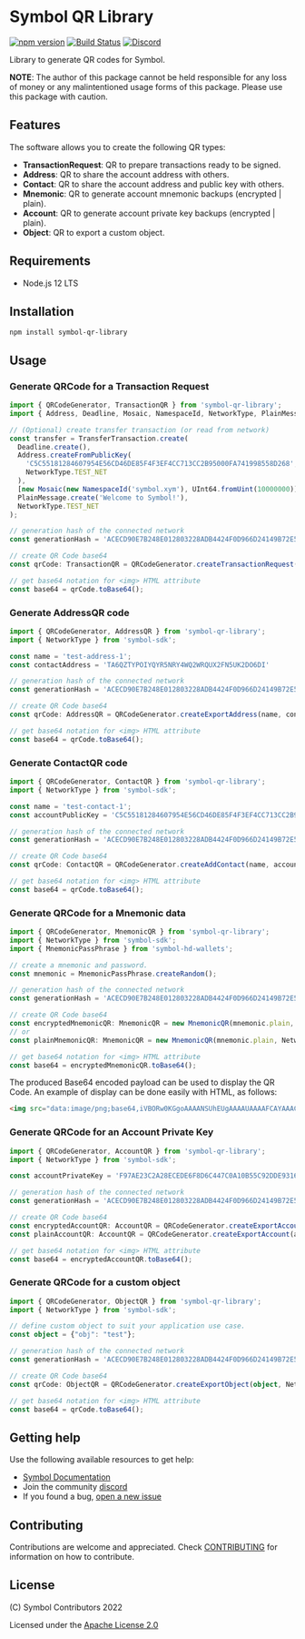 # Symbol QR Library

[![npm version](https://badge.fury.io/js/symbol-qr-library.svg)](https://badge.fury.io/js/symbol-qr-library)
[![Build Status](https://travis-ci.com/symbol/symbol-qr-library.svg?branch=main)](https://travis-ci.com/symbol/symbol-qr-library.svg?branch=main)
[![Discord](https://img.shields.io/badge/chat-on%20discord-green.svg)](https://discord.com/invite/xymcity)


Library to generate QR codes for Symbol.

**NOTE**: The author of this package cannot be held responsible for any loss of money or any malintentioned usage forms of this package. Please use this package with caution.

## Features

The software allows you to create the following QR types:

* **TransactionRequest**: QR to prepare transactions ready to be signed.
* **Address**: QR to share the account address with others.
* **Contact**: QR to share the account address and public key with others.
* **Mnemonic**: QR to generate account mnemonic backups (encrypted | plain).
* **Account**: QR to generate account private key backups (encrypted | plain).
* **Object**: QR to export  a custom object.

## Requirements

- Node.js 12 LTS

## Installation

`npm install symbol-qr-library`


## Usage

### Generate QRCode for a Transaction Request

```typescript
import { QRCodeGenerator, TransactionQR } from 'symbol-qr-library';
import { Address, Deadline, Mosaic, NamespaceId, NetworkType, PlainMessage, TransferTransaction, UInt64 } from "symbol-sdk";

// (Optional) create transfer transaction (or read from network)
const transfer = TransferTransaction.create(
  Deadline.create(),
  Address.createFromPublicKey(
    'C5C55181284607954E56CD46DE85F4F3EF4CC713CC2B95000FA741998558D268',
    NetworkType.TEST_NET
  ),
  [new Mosaic(new NamespaceId('symbol.xym'), UInt64.fromUint(10000000))],
  PlainMessage.create('Welcome to Symbol!'),
  NetworkType.TEST_NET
);

// generation hash of the connected network
const generationHash = 'ACECD90E7B248E012803228ADB4424F0D966D24149B72E58987D2BF2F2AF03C4'

// create QR Code base64
const qrCode: TransactionQR = QRCodeGenerator.createTransactionRequest(transfer, NetworkType.TEST_NET, generationHash);

// get base64 notation for <img> HTML attribute
const base64 = qrCode.toBase64();
```

### Generate AddressQR code

```typescript
import { QRCodeGenerator, AddressQR } from 'symbol-qr-library';
import { NetworkType } from 'symbol-sdk';

const name = 'test-address-1';
const contactAddress = 'TA6QZTYPOIYQYR5NRY4WQ2WRQUX2FN5UK2DO6DI'

// generation hash of the connected network
const generationHash = 'ACECD90E7B248E012803228ADB4424F0D966D24149B72E58987D2BF2F2AF03C4'

// create QR Code base64
const qrCode: AddressQR = QRCodeGenerator.createExportAddress(name, contactAddress, NetworkType.TEST_NET, generationHash);

// get base64 notation for <img> HTML attribute
const base64 = qrCode.toBase64();
```

### Generate ContactQR code

```typescript
import { QRCodeGenerator, ContactQR } from 'symbol-qr-library';
import { NetworkType } from 'symbol-sdk';

const name = 'test-contact-1';
const accountPublicKey = 'C5C55181284607954E56CD46DE85F4F3EF4CC713CC2B95000FA741998558D268'

// generation hash of the connected network
const generationHash = 'ACECD90E7B248E012803228ADB4424F0D966D24149B72E58987D2BF2F2AF03C4'

// create QR Code base64
const qrCode: ContactQR = QRCodeGenerator.createAddContact(name, accountPublicKey, NetworkType.TEST_NET, generationHash);

// get base64 notation for <img> HTML attribute
const base64 = qrCode.toBase64();

```

### Generate QRCode for a Mnemonic data

```typescript
import { QRCodeGenerator, MnemonicQR } from 'symbol-qr-library';
import { NetworkType } from 'symbol-sdk';
import { MnemonicPassPhrase } from 'symbol-hd-wallets';

// create a mnemonic and password.
const mnemonic = MnemonicPassPhrase.createRandom();

// generation hash of the connected network
const generationHash = 'ACECD90E7B248E012803228ADB4424F0D966D24149B72E58987D2BF2F2AF03C4'

// create QR Code base64
const encryptedMnemonicQR: MnemonicQR = new MnemonicQR(mnemonic.plain, NetworkType.TEST_NET, generationHash, 'password');
// or
const plainMnemonicQR: MnemonicQR = new MnemonicQR(mnemonic.plain, NetworkType.TEST_NET, generationHash); // no password

// get base64 notation for <img> HTML attribute
const base64 = encryptedMnemonicQR.toBase64();

```

The produced Base64 encoded payload can be used to display the QR Code. An example of display can be done easily with HTML, as follows:

```html
<img src="data:image/png;base64,iVBORw0KGgoAAAANSUhEUgAAAAUAAAAFCAYAAACNbyblAAAAHElEQVQI12P4//8/w38GIAXDIBKE0DHxgljNBAAO9TXL0Y4OHwAAAABJRU5ErkJggg==" alt="Transfer Transaction QR code" />
```

### Generate QRCode for an Account Private Key

```typescript
import { QRCodeGenerator, AccountQR } from 'symbol-qr-library';
import { NetworkType } from 'symbol-sdk';

const accountPrivateKey = 'F97AE23C2A28ECEDE6F8D6C447C0A10B55C92DDE9316CCD36C3177B073906978'

// generation hash of the connected network
const generationHash = 'ACECD90E7B248E012803228ADB4424F0D966D24149B72E58987D2BF2F2AF03C4'

// create QR Code base64
const encryptedAccountQR: AccountQR = QRCodeGenerator.createExportAccount(accountPrivateKey, NetworkType.TEST_NET, generationHash, 'password')
const plainAccountQR: AccountQR = QRCodeGenerator.createExportAccount(accountPrivateKey, NetworkType.TEST_NET, generationHash) // no password

// get base64 notation for <img> HTML attribute
const base64 = encryptedAccountQR.toBase64();
```


### Generate QRCode for a custom object

```typescript
import { QRCodeGenerator, ObjectQR } from 'symbol-qr-library';
import { NetworkType } from 'symbol-sdk';

// define custom object to suit your application use case.
const object = {"obj": "test"};

// generation hash of the connected network
const generationHash = 'ACECD90E7B248E012803228ADB4424F0D966D24149B72E58987D2BF2F2AF03C4'

// create QR Code base64
const qrCode: ObjectQR = QRCodeGenerator.createExportObject(object, NetworkType.TEST_NET, generationHash);

// get base64 notation for <img> HTML attribute
const base64 = qrCode.toBase64();
```

## Getting help

Use the following available resources to get help:

- [Symbol Documentation][docs]
- Join the community [discord][discord] 
- If you found a bug, [open a new issue][issues]

## Contributing

Contributions are welcome and appreciated. 
Check [CONTRIBUTING](CONTRIBUTING.md) for information on how to contribute.

## License

(C) Symbol Contributors 2022

Licensed under the [Apache License 2.0](LICENSE)

[self]: https://github.com/symbol/symbol-qr-library
[docs]: https://docs.symbolplatform.com/
[issues]: https://github.com/symbol/symbol-qr-library/issues
[discord]: https://discord.com/invite/xymcity
